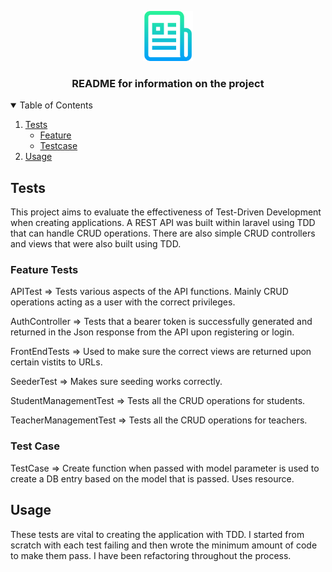 <p align="center">
  <a href="https://github.com/othneildrew/Best-README-Template">
    <img src="../images/logo.png" alt="Logo" width="80" height="80">
  </a>

  <h3 align="center">README for information on the project</h3>  
</p>

<!-- TABLE OF CONTENTS -->
<details open="open">
  <summary>Table of Contents</summary>
  <ol>
    <li>
      <a href="#tests">Tests</a>
      <ul>
        <li><a href="#feature-tests">Feature</a></li>
      </ul>
      <ul>
        <li><a href="#test-case">Testcase</a></li>
      </ul>
    </li>    
    <li><a href="#usage">Usage</a></li>    
  </ol>
</details>



<!-- ABOUT THE PROJECT -->
## Tests

This project aims to evaluate the effectiveness of Test-Driven Development when creating applications. A REST API was built within laravel using TDD that can handle CRUD operations. There are also simple CRUD controllers and views that were also built using TDD.

### Feature Tests

APITest => Tests various aspects of the API functions. Mainly CRUD operations acting as a user with the correct privileges.

AuthController => Tests that a bearer token is successfully generated and returned in the Json response from the API upon registering or login.

FrontEndTests => Used to make sure the correct views are returned upon certain vistits to URLs.

SeederTest => Makes sure seeding works correctly.

StudentManagementTest => Tests all the CRUD operations for students.

TeacherManagementTest => Tests all the CRUD operations for teachers.

### Test Case

TestCase => Create function when passed with model parameter is used to create a DB entry based on the model that is passed. Uses resource.

<!-- USAGE EXAMPLES -->
## Usage

These tests are vital to creating the application with TDD. I started from scratch with each test failing and then wrote the minimum amount of code to make them pass. I have been refactoring throughout the process. 


